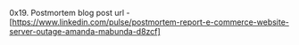 0x19. Postmortem
blog post url - [https://www.linkedin.com/pulse/postmortem-report-e-commerce-website-server-outage-amanda-mabunda-d8zcf]

